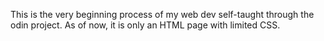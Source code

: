This is the very beginning process of my web dev self-taught through the odin project. As of now, it is only an HTML page with limited CSS. 
